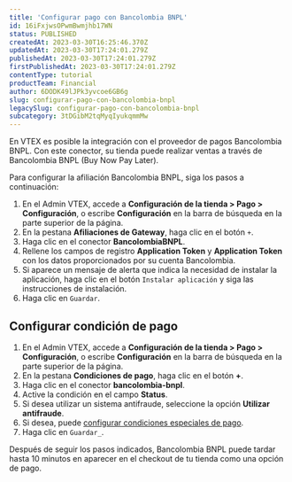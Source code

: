```yaml
---
title: 'Configurar pago con Bancolombia BNPL'
id: 16iFxjwsOPwmBwmjhb17WN
status: PUBLISHED
createdAt: 2023-03-30T16:25:46.370Z
updatedAt: 2023-03-30T17:24:01.279Z
publishedAt: 2023-03-30T17:24:01.279Z
firstPublishedAt: 2023-03-30T17:24:01.279Z
contentType: tutorial
productTeam: Financial
author: 6DODK49lJPk3yvcoe6GB6g
slug: configurar-pago-con-bancolombia-bnpl
legacySlug: configurar-pago-con-bancolombia-bnpl
subcategory: 3tDGibM2tqMyqIyukqmmMw
---
```


En VTEX es posible la integración con el proveedor de pagos Bancolombia BNPL. Con este conector, su tienda puede realizar ventas a través de Bancolombia BNPL (Buy Now Pay Later).

Para configurar la afiliación Bancolombia BNPL, siga los pasos a continuación:

1. En el Admin VTEX, accede a __Configuración de la tienda > Pago > Configuración__, o escribe __Configuración__ en la barra de búsqueda en la parte superior de la página.
2. En la pestana __Afiliaciones de Gateway__, haga clic en el botón `+`.
3. Haga clic en el conector __BancolombiaBNPL__.
4. Rellene los campos de registro __Application Token__ y __Application Token__ con los datos proporcionados por su cuenta Bancolombia.
5. Si aparece un mensaje de alerta que indica la necesidad de instalar la aplicación, haga clic en el botón `Instalar aplicación` y siga las instrucciones de instalación.
6. Haga clic en `Guardar`.

## Configurar condición de pago
1. En el Admin VTEX, accede a __Configuración de la tienda > Pago > Configuración__, o escribe __Configuración__ en la barra de búsqueda en la parte superior de la página.
2. En la pestana __Condiciones de pago__, haga clic en el botón __+__.
3. Haga clic en el conector __bancolombia-bnpl__.
4. Active la condición en el campo __Status__.
5. Si desea utilizar un sistema antifraude, seleccione la opción __Utilizar antifraude__.
6. Si desea, puede [configurar condiciones especiales de pago](https://help.vtex.com/es/tutorial/condiciones-especiales--tutorials_456?&utm_source=autocomplete#).
7. Haga clic en `Guardar_`.

Después de seguir los pasos indicados, Bancolombia BNPL puede tardar hasta 10 minutos en aparecer en el checkout de tu tienda como una opción de pago.
